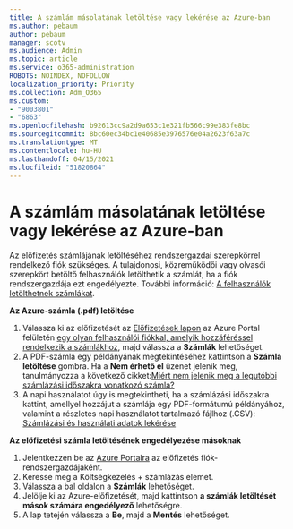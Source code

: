 ```yaml
---
title: A számlám másolatának letöltése vagy lekérése az Azure-ban
ms.author: pebaum
author: pebaum
manager: scotv
ms.audience: Admin
ms.topic: article
ms.service: o365-administration
ROBOTS: NOINDEX, NOFOLLOW
localization_priority: Priority
ms.collection: Adm_O365
ms.custom:
- "9003801"
- "6863"
ms.openlocfilehash: b92613cc9a2d9a653c1e321fb566c99e383fe8bc
ms.sourcegitcommit: 8bc60ec34bc1e40685e3976576e04a2623f63a7c
ms.translationtype: MT
ms.contentlocale: hu-HU
ms.lasthandoff: 04/15/2021
ms.locfileid: "51820864"
---
```

# <a name="download-or-request-a-copy-of-my-bill-in-azure"></a>A számlám másolatának letöltése vagy lekérése az Azure-ban

Az előfizetés számlájának letöltéséhez rendszergazdai szerepkörrel rendelkező fiók szükséges. A tulajdonosi, közreműködői vagy olvasói szerepkört betöltő felhasználók letölthetik a számlát, ha a fiók rendszergazdája ezt engedélyezte. További információ: [A felhasználók letölthetnek számlákat](https://docs.microsoft.com/azure/cost-management-billing/manage/manage-billing-access#opt-in).

**Az Azure-számla (.pdf) letöltése**

1. Válassza ki az előfizetését az [Előfizetések lapon](https://portal.azure.com/#blade/Microsoft_Azure_Billing/SubscriptionsBlade) az Azure Portal felületén [egy olyan felhasználói fiókkal, amelyik hozzáféréssel rendelkezik a számlákhoz](https://docs.microsoft.com/azure/cost-management-billing/manage/manage-billing-access?WT.mc_id=Portal-Microsoft_Azure_Support), majd válassza a **Számlák** lehetőséget.
2. A PDF-számla egy példányának megtekintéséhez kattintson a **Számla letöltése** gombra. Ha a **Nem érhető el** üzenet jelenik meg, tanulmányozza a következő cikket:[Miért nem jelenik meg a legutóbbi számlázási időszakra vonatkozó számla?](https://docs.microsoft.com/azure/cost-management-billing/manage/download-azure-invoice-daily-usage-date?WT.mc_id=Portal-Microsoft_Azure_Support#noinvoice)
3. A napi használatot úgy is megtekintheti, ha a számlázási időszakra kattint, amellyel hozzájut a számlája egy PDF-formátumú példányához, valamint a részletes napi használatot tartalmazó fájlhoz (.CSV): [Számlázási és használati adatok lekérése](https://docs.microsoft.com/azure/cost-management-billing/manage/download-azure-invoice-daily-usage-date?WT.mc_id=Portal-Microsoft_Azure_Support)  

**Az előfizetési számla letöltésének engedélyezése másoknak**

1. Jelentkezzen be az [Azure Portalra](https://portal.azure.com/) az előfizetés fiók-rendszergazdájaként.
2. Keresse meg a Költségkezelés + számlázás elemet.
3. Válassza a bal oldalon a **Számlák** lehetőséget.
4. Jelölje ki az Azure-előfizetését, majd kattintson **a számlák letöltését mások számára engedélyező** lehetőségre.
5. A lap tetején válassza a **Be**, majd a **Mentés** lehetőséget.
